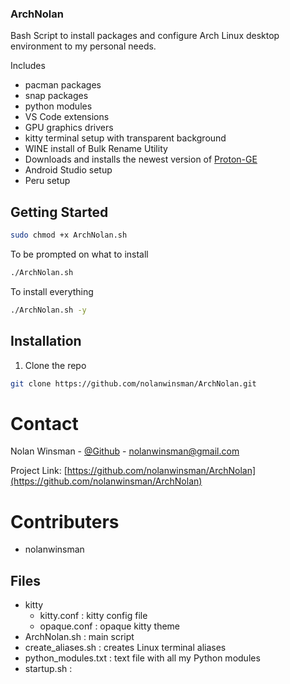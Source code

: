 ### ArchNolan
Bash Script to install packages and configure Arch Linux desktop environment to my personal needs.

Includes
* pacman packages
* snap packages
* python modules
* VS Code extensions
* GPU graphics drivers
* kitty terminal setup with transparent background
* WINE install of Bulk Rename Utility
* Downloads and installs the newest version of [Proton-GE](https://github.com/GloriousEggroll/proton-ge-custom)
* Android Studio setup
* Peru setup



## Getting Started

```sh
sudo chmod +x ArchNolan.sh
```

To be prompted on what to install
```sh
./ArchNolan.sh
```
To install everything
```sh
./ArchNolan.sh -y
```

## Installation

1. Clone the repo

```sh
git clone https://github.com/nolanwinsman/ArchNolan.git
```

# Contact

Nolan Winsman - [@Github](https://github.com/nolanwinsman) - nolanwinsman@gmail.com

Project Link: [https://github.com/nolanwinsman/ArchNolan](https://github.com/nolanwinsman/ArchNolan)

# Contributers

- nolanwinsman

## Files

* kitty
    * kitty.conf : kitty config file
    * opaque.conf : opaque kitty theme
* ArchNolan.sh : main script
* create_aliases.sh : creates Linux terminal aliases
* python_modules.txt : text file with all my Python modules
* startup.sh : 
